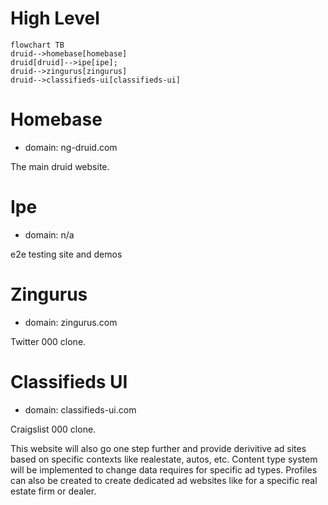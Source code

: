 
# High Level

```mermaid
flowchart TB
druid-->homebase[homebase]
druid[druid]-->ipe[ipe];
druid-->zingurus[zingurus]
druid-->classifieds-ui[classifieds-ui]
```
# Homebase

* domain: ng-druid.com

The main druid website.

# Ipe

* domain: n/a

e2e testing site and demos

# Zingurus

* domain: zingurus.com

Twitter 000 clone.


# Classifieds UI

* domain: classifieds-ui.com

Craigslist 000 clone.

This website will also go one step further and provide derivitive ad sites based on specific contexts like realestate, autos, etc. Content type system will be implemented to change data requires for specific ad types. Profiles can also be created to create dedicated ad websites like for a specific real estate firm or dealer.
